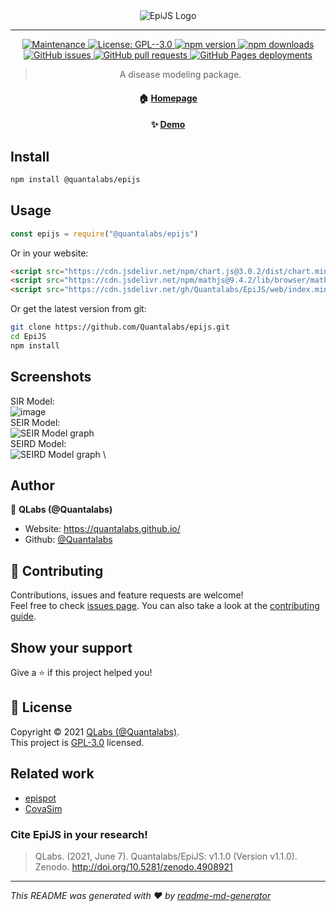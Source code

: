 <div align="center"><img src="https://dev-to-uploads.s3.amazonaws.com/uploads/articles/meve5c0a4lky6b6veif9.png" alt="EpiJS Logo"></div>

---

<p align="center">
  <a href="https://github.com/Quantalabs/epijs/graphs/commit-activity" target="_blank">
    <img alt="Maintenance" src="https://img.shields.io/badge/Maintained%3F-yes-green.svg?style=flat-square" />
  </a>
  <a href="https://github.com/Quantalabs/epijs/blob/main/LICENSE" target="_blank">
    <img alt="License: GPL--3.0" src="https://img.shields.io/github/license/Quantalabs/EpiJS?style=flat-square" />
  </a>
  <a href="https://npmjs.org/package/@quantalabs/epijs" target="_blank">
    <img alt="npm version" src="https://img.shields.io/npm/v/@quantalabs/epijs?style=flat-square">
    <img alt="npm downloads" src="https://img.shields.io/npm/dt/@quantalabs/epijs?color=%232c5fde&label=npm%20downloads&style=flat-square">
  </a>
  <a href="https://github.com/Quantalabs/epijs/issues/" target="_blank">
    <img alt="GitHub issues" src="https://img.shields.io/github/issues/quantalabs/epijs?style=flat-square">
  </a>
  <a href="https://github.com/Quantalabs/EpiJS/pulls" target="_blank">
    <img alt="GitHub pull requests" src="https://img.shields.io/github/issues-pr/Quantalabs/epijs?style=flat-square">
  </a>
  <a href="https://quantalabs.github.io/EpiJS/">
    <img alt="GitHub Pages deployments" src="https://img.shields.io/github/deployments/quantalabs/epijs/github-pages?label=GitHub%20Pages%20Deployment&style=flat-square">
  </a>
  <blockquote align="center">
  <p>A disease modeling package.</p>
  </blockquote>
  <h4 id="-homepage-https-github-com-quantalabs-epijs-readme-" align="center">🏠 <a href="https://github.com/Quantalabs/epijs#readme">Homepage</a></h4>
  <h4 id="-demo-https-npm-runkit-com-epijs-" align="center">✨ <a href="https://epi.js.org/demo/index.html">Demo</a></h4>
</p>

## Install

```sh
npm install @quantalabs/epijs
```

## Usage

```js
const epijs = require("@quantalabs/epijs")
```

Or in your website:
```html
<script src="https://cdn.jsdelivr.net/npm/chart.js@3.0.2/dist/chart.min.js"></script> <!-- Chart.js is required. -->
<script src="https://cdn.jsdelivr.net/npm/mathjs@9.4.2/lib/browser/math.min.js"></script> <!-- Math.js is required -->
<script src="https://cdn.jsdelivr.net/gh/Quantalabs/EpiJS/web/index.min.js"></script>
```

Or get the latest version from git:

```sh
git clone https://github.com/Quantalabs/epijs.git 
cd EpiJS
npm install
```

## Screenshots

SIR Model: \
![image](https://user-images.githubusercontent.com/55121845/110269885-81c6ec80-7f79-11eb-98bd-9964db28d371.png) \
SEIR Model: \
![SEIR Model graph](https://user-images.githubusercontent.com/55121845/110269735-2e549e80-7f79-11eb-862e-d248533f0bc1.jpg) \
SEIRD Model: \
![SEIRD Model graph](https://user-images.githubusercontent.com/55121845/110269786-4b896d00-7f79-11eb-8844-6f0df85faa3f.png) \

## Author

👤 **QLabs (@Quantalabs)**

* Website: https://quantalabs.github.io/
* Github: [@Quantalabs](https://github.com/Quantalabs)

## 🤝 Contributing

Contributions, issues and feature requests are welcome!<br />Feel free to check [issues page](https://github.com/Quantalabs/epijs/issues). You can also take a look at the [contributing guide](https://github.com/Quantalabs/epijs/blob/master/CONTRIBUTING.md).

## Show your support

Give a ⭐️ if this project helped you!

## 📝 License

Copyright © 2021 [QLabs (@Quantalabs)](https://github.com/Quantalabs).<br />
This project is [GPL-3.0](https://github.com/Quantalabs/epijs/blob/master/LICENSE) licensed.

## Related work

- [epispot](https://github.com/epispot/epispot)
- [CovaSim](https://covasim.org)

### Cite EpiJS in your research!
> QLabs. (2021, June 7). Quantalabs/EpiJS: v1.1.0 (Version v1.1.0). Zenodo. http://doi.org/10.5281/zenodo.4908921

***
_This README was generated with ❤️ by [readme-md-generator](https://github.com/kefranabg/readme-md-generator)_
